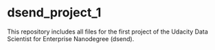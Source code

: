 # dsend_project_1
This repository includes all files for the first project of the Udacity Data Scientist for Enterprise Nanodegree (dsend).

